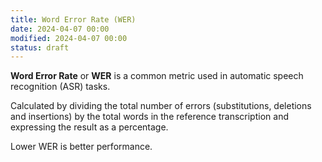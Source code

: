 ```yaml
---
title: Word Error Rate (WER)
date: 2024-04-07 00:00
modified: 2024-04-07 00:00
status: draft
---
```


**Word Error Rate** or **WER** is a common metric used in automatic speech recognition (ASR) tasks.

Calculated by dividing the total number of errors (substitutions, deletions and insertions) by the total words in the reference transcription and expressing the result as a percentage.

Lower WER is better performance.